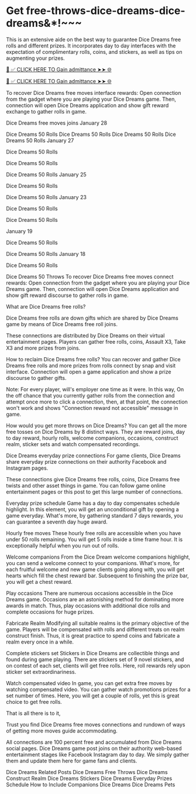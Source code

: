 # Get free-throws-dice-dreams-dice-dreams&*!~~~

This is an extensive aide on the best way to guarantee Dice Dreams free rolls and different prizes. It incorporates day to day interfaces with the expectation of complimentary rolls, coins, and stickers, as well as tips on augmenting your prizes.

[📌 ✅ CLICK HERE TO Gain admittance ➤➤ 🌐](https://topoffersgetnow.com/adblu544068476/)

[📌 ✅ CLICK HERE TO Gain admittance ➤➤ 🌐](https://topoffersgetnow.com/adblu544068476/)

To recover Dice Dreams free moves interface rewards: Open connection from the gadget where you are playing your Dice Dreams game. Then, connection will open Dice Dreams application and show gift reward exchange to gather rolls in game.

Dice Dreams free moves joins January 28

Dice Dreams 50 Rolls
Dice Dreams 50 Rolls
Dice Dreams 50 Rolls
Dice Dreams 50 Rolls
January 27

Dice Dreams 50 Rolls

Dice Dreams 50 Rolls

Dice Dreams 50 Rolls January 25

Dice Dreams 50 Rolls

Dice Dreams 50 Rolls January 23

Dice Dreams 50 Rolls

Dice Dreams 50 Rolls

January 19

Dice Dreams 50 Rolls

Dice Dreams 50 Rolls January 18

Dice Dreams 50 Rolls

Dice Dreams 50 Throws To recover Dice Dreams free moves connect rewards: Open connection from the gadget where you are playing your Dice Dreams game. Then, connection will open Dice Dreams application and show gift reward discourse to gather rolls in game.

What are Dice Dreams free rolls?

Dice Dreams free rolls are down gifts which are shared by Dice Dreams game by means of Dice Dreams free roll joins.

These connections are distributed by Dice Dreams on their virtual entertainment pages. Players can gather free rolls, coins, Assault X3, Take X3 and more prizes from joins.

How to reclaim Dice Dreams free rolls? You can recover and gather Dice Dreams free rolls and more prizes from rolls connect by snap and visit interface. Connection will open a game application and show a prize discourse to gather gifts.

Note: For every player, will's employer one time as it were. In this way, On the off chance that you currently gather rolls from the connection and attempt once more to click a connection, then, at that point, the connection won't work and shows "Connection reward not accessible" message in game.

How would you get more throws on Dice Dreams? You can get all the more free tosses on Dice Dreams by 8 distinct ways. They are reward joins, day to day reward, hourly rolls, welcome companions, occasions, construct realm, sticker sets and watch compensated recordings.

Dice Dreams everyday prize connections
For game clients, Dice Dreams share everyday prize connections on their authority Facebook and Instagram pages.

These connections give Dice Dreams free rolls, coins, Dice Dreams free twists and other asset things in game. You can follow game online entertainment pages or this post to get this large number of connections.

Everyday prize schedule Game has a day to day compensates schedule highlight. In this element, you will get an unconditional gift by opening a game everyday. What's more, by gathering standard 7 days rewards, you can guarantee a seventh day huge award.

Hourly free moves These hourly free rolls are accessible when you have under 50 rolls remaining. You will get 5 rolls inside a time frame hour. It is exceptionally helpful when you run out of rolls.

Welcome companions From the Dice Dream welcome companions highlight, you can send a welcome connect to your companions. What's more, for each fruitful welcome and new game clients going along with, you will get hearts which fill the chest reward bar. Subsequent to finishing the prize bar, you will get a chest reward.

Play occasions There are numerous occasions accessible in the Dice Dreams game. Occasions are an astonishing method for dominating more awards in match. Thus, play occasions with additional dice rolls and complete occasions for huge prizes.

Fabricate Realm Modifying all suitable realms is the primary objective of the game. Players will be compensated with rolls and different treats on realm construct finish. Thus, it is great practice to spend coins and fabricate a realm every once in a while.

Complete stickers set Stickers in Dice Dreams are collectible things and found during game playing. There are stickers set of 9 novel stickers, and on contest of each set, clients will get free rolls. Here, roll rewards rely upon sticker set extraordinariness.

Watch compensated video In game, you can get extra free moves by watching compensated video. You can gather watch promotions prizes for a set number of times. Here, you will get a couple of rolls, yet this is great choice to get free rolls.

That is all there is to it,

Trust you find Dice Dreams free moves connections and rundown of ways of getting more moves guide accommodating.

All connections are 100 percent free and accumulated from Dice Dreams social pages. Dice Dreams game post joins on their authority web-based entertainment stages like Facebook Instagram day to day. We simply gather them and update them here for game fans and clients.

Dice Dreams Related Posts Dice Dreams Free Throws Dice Dreams Construct Realm Dice Dreams Stickers Dice Dreams Everyday Prizes Schedule How to Include Companions Dice Dreams Dice Dreams Pets

